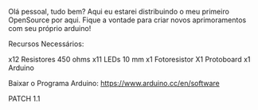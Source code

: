 Olá pessoal, tudo bem?
Aqui eu estarei distribuindo o meu primeiro OpenSource por aqui.
Fique a vontade para criar novos aprimoramentos com seu próprio arduino!

Recursos Necessários:

x12 Resistores 450 ohms
x11 LEDs 10 mm
x1 Fotoresistor
X1 Protoboard
x1 Arduino

Baixar o Programa Arduino: https://www.arduino.cc/en/software


PATCH 1.1
